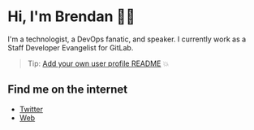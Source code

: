# Hi, I'm Brendan 👨‍💻

I'm a technologist, a DevOps fanatic, and speaker.  I currently work as a Staff Developer Evangelist for GitLab.

> Tip: [Add your own user profile README](https://docs.gitlab.com/ee/user/profile/#user-profile-readme) 💥 

## Find me on the internet
- [Twitter](https://twitter.com/olearycrew)
- [Web](https://boleary.dev)
